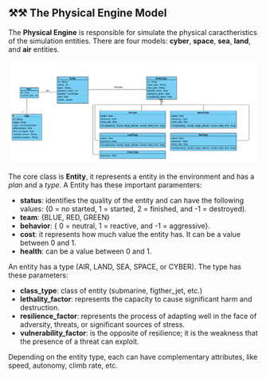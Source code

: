 ## ⚒️⚒️ The Physical Engine Model

The **Physical Engine** is responsible for simulate the physical caractheristics of the simulation entities. There are four models: **cyber**, **space**, **sea**, **land**, and **air** entities.    

<img src="resources/img/physical_engine.png" alt="Physical Engine Model" width="900">

The core class is **Entity**, it represents a entity in the environment and has a _plan_ and a _type_. A Entity has these important paramenters:
- **status**: identifies the quality of the entity and can have the following values: {0 = no started, 1 = started, 2 = finished, and -1 = destroyed).
- **team**: {BLUE, RED, GREEN}
- **behavior**: { 0 = neutral, 1  = reactive, and -1 = aggressive}.
- **cost**: it represents how much value the entity has. It can be a value between 0 and 1.
- **health**: can be a value between 0 and 1.

An entity has a type (AIR, LAND, SEA, SPACE, or CYBER). The type has these parameters:
- **class_type**: class of entity (submarine, figther_jet, etc.)
- **lethality_factor**: represents the capacity to cause significant harm and destruction.
- **resilience_factor**: represents the process of adapting well in the face of adversity,  threats, or significant sources of stress.
- **vulnerability_factor**:  is the opposite of resilience; it is the weakness that the presence of a threat can exploit. 

Depending on the entity type, each can have complementary attributes, like speed, autonomy, climb rate, etc.
